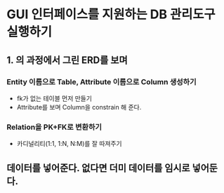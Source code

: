 # GUI 인터페이스를 지원하는 DB 관리도구 실행하기
## 1. 의 과정에서 그린 ERD를 보며
### Entity 이름으로 Table, Attribute 이름으로 Column 생성하기
- fk가 없는 테이블 먼저 만들기
- Attribute를 보며 Column을 constrain 해 준다.

### Relation을 PK+FK로 변환하기
- 카디널리티(1:1, 1:N, N:M)를 잘 따져주기

## 데이터를 넣어준다. 없다면 더미 데이터를 임시로 넣어둔다.